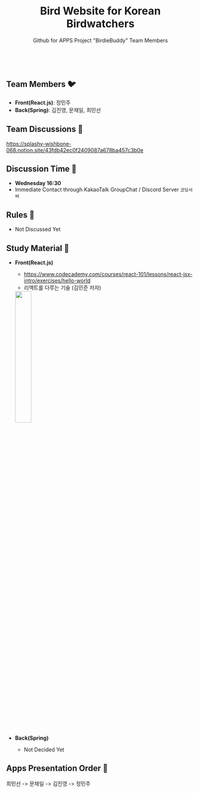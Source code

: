 <h1 align="center">Bird Website for Korean Birdwatchers</h1>
<p align="center">Github for APPS Project "BirdieBuddy" Team Members</p>
<br><br><br>

## Team Members :bird: 
* **Front(React.js)**: 정민주
* **Back(Spring)**: 김진영, 문채일, 최민선

## Team Discussions :baby_chick:
https://splashy-wishbone-068.notion.site/43fdb42ec0f2409087a678ba457c3b0e

## Discussion Time :owl:
* **Wednesday 16:30**
* Immediate Contact through KakaoTalk GroupChat / Discord Server `코딩서버`

## Rules :eagle:
* Not Discussed Yet

## Study Material :swan:
* **Front(React.js)** 
  * https://www.codecademy.com/courses/react-101/lessons/react-jsx-intro/exercises/hello-world
  * 리액트를 다루는 기술 (김민준 저자)
  <img src="https://contents.kyobobook.co.kr/sih/fit-in/458x0/pdt/9791160508796.jpg" width="30%">


* **Back(Spring)**
  * Not Decided Yet

## Apps Presentation Order :turkey:
최민선 -> 문채일 -> 김진영 -> 정민주
